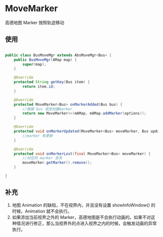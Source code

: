 # MoveMarker

高德地图 Marker 按照轨迹移动

## 使用

```java

public class BusMoveMgr extends AbsMoveMgr<Bus> {
    public BusMoveMgr(AMap map) {
        super(map);
    }

    @Override
    protected String getKey(Bus item) {
        return item.id;
    }

    @Override
    protected MoveMarker<Bus> onMarkerAdded(Bus bus) {
        //根据 bus 信息创建marker
        return new MoveMarker<>(mAMap, mAMap.addMarker(options));
    }

    @Override
    protected void onMarkerUpdated(MoveMarker<Bus> moveMarker, Bus updated) {
        //marker 有更新
    }

    @Override
    protected void onMarkerLost(final MoveMarker<Bus> moveMarker) {
        //对应的 marker 丢失
        moveMarker.getMarker().remove();
    }

}

````

## 补充
1. 地图 Animation 的缺陷，不在视界内，并且没有设置 showInfoWindow() 的时候，Animation 就不会执行。
1. 如果添加当前视界之外的 Marker，高德地图是不会执行动画的。如果不对这种情况进行修正，那么当视界外的点进入视界之内的时候，会触发动画的异常执行。

